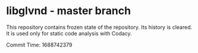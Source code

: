# libglvnd - master branch

This repository contains frozen state of the repository.
Its history is cleared. It is used only for static code
analysis with Codacy.

Commit Time: 1688742379